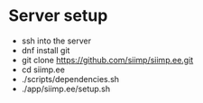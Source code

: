 # Server setup #
* ssh into the server
* dnf install git
* git clone https://github.com/siimp/siimp.ee.git
* cd siimp.ee
* ./scripts/dependencies.sh
* ./app/siimp.ee/setup.sh
